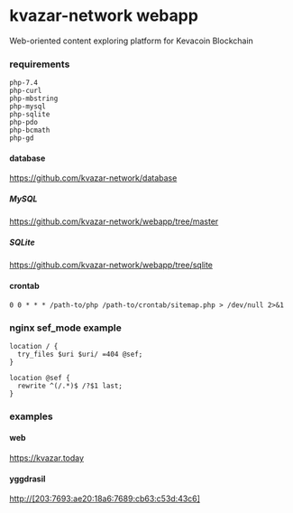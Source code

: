 # kvazar-network webapp
Web-oriented content exploring platform for Kevacoin Blockchain

### requirements
```
php-7.4
php-curl
php-mbstring
php-mysql
php-sqlite
php-pdo
php-bcmath
php-gd
```
#### database

https://github.com/kvazar-network/database

##### MySQL

https://github.com/kvazar-network/webapp/tree/master

##### SQLite

https://github.com/kvazar-network/webapp/tree/sqlite

#### crontab

```
0 0 * * * /path-to/php /path-to/crontab/sitemap.php > /dev/null 2>&1
```

### nginx sef_mode example

```
location / {
  try_files $uri $uri/ =404 @sef;
}

location @sef {
  rewrite ^(/.*)$ /?$1 last;
}
```

### examples
#### web
https://kvazar.today

#### yggdrasil
[http://[203:7693:ae20:18a6:7689:cb63:c53d:43c6]](http://[203:7693:ae20:18a6:7689:cb63:c53d:43c6])
